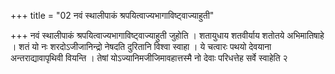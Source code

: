 +++
title = "02 नवं स्थालीपाकं श्रपयित्वाज्यभागाविष्ट्वाज्याहुती"

+++
नवं स्थालीपाकं श्रपयित्वाज्यभागाविष्ट्वाज्याहुती जुहोति । शतायुधाय शतवीर्याय शतोतये अभिमातिषाहे । शतं यो नः शरदोऽजीजानिन्द्रो नेषदति दुरितानि विश्वा स्वाहा । ये चत्वारः पथयो देवयाना अन्तराद्यावापृथिवी वियन्ति । तेषां योऽज्यानिमजीजिमावहात्तस्मै नो देवाः परिधत्तेह सर्वे स्वाहेति २